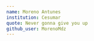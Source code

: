```yaml
---
name: Moreno Antunes
institution: Cesumar
quote: Never gonna give you up
github_user: MorenoMdz
---
```

